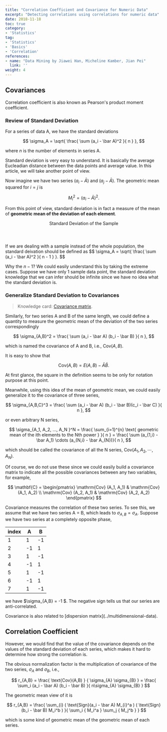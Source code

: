 ```yaml
---
title: "Correlation Coefficient and Covariance for Numeric Data"
excerpt: "Detecting correlations using correlations for numeric data"
date: 2018-11-18
toc: true
category:
- 'Statistics'
tag:
- 'Statistics'
- 'Basics'
- 'Correlation'
references:
- name: "Data Mining by Jiawei Han, Micheline Kamber, Jian Pei"
  link: ''
weight: 4
---
```




## Covariances

<div class="notes--info" markdown="1">
Correlation coefficient is also known as Pearson's product moment coefficient.
</div>


### Review of Standard Deviation

For a series of data A, we have the standard deviations

$$
\sigma_A = \sqrt{ \frac{ \sum (a_i - \bar A)^2 }{ n } },
$$

where $n$ is the number of elements in series A.

Standard deviation is very easy to understand. It is basically the average Eucleadian distance between the data points and average value. In this article, we will take another point of view.

Now imagine we have two series
$(a_i - \bar A)$ and $(a_j - \bar A)$. The geometric mean squared for $i=j$ is

$$
M_i^2 = (a_i - \bar A)^2.
$$

From this point of view, standard deviation is in fact a measure of the mean of **geometric mean of the deviation of each element**.

<div class="card">
	<header class="card-header">
		<p class="card-header-title card-toggle">Standard Deviation of the Sample</p>
	</header>
	<div class="card-content is-hidden">
		<div class="content">
If we are dealing with a sample instead of the whole population, the standard deivation should be defined as
$$
\sigma_A = \sqrt{ \frac{ \sum (a_i - \bar A)^2 }{ n - 1 } }.
$$

Why the $n-1$? We could easily understand this by taking the extreme cases. Suppose we have only 1 sample data point, the standard deviation knowledge that we can infer should be infinite since we have no idea what the standard deviation is.
		</div>
	</div>
</div>

### Generalize Standard Deviation to Covariances

> Knowledge card: [Covariance matrix](/cards/statistics/covariance-matrix/).

Similarly, for two series A and B of the same length, we could define a quantity to measure the geometric mean of the deviation of the two series correspondingly

$$
\sigma_{A,B}^2 = \frac{ \sum (a_i - \bar A) (b_i - \bar B) }{ n },
$$

which is named the covariance of A and B, i.e., $\text{Cov} ({A,B})$.

It is easy to show that

$$
\mathrm{Cov}({A,B}) = E( A,B ) - \bar A \bar B.
$$

<div class="notes--info" markdown="1">

At first glance, the square in the definition seems to be only for notation purpose at this point.

Meanwhile, using this idea of the mean of geometric mean, we could easily generalize it to the covariance of three series,

$$
\sigma_{A,B,C}^3 = \frac{ \sum (a_i - \bar A) (b_i - \bar B)(c_i - \bar C) }{ n },
$$

or even arbitrary N series,

$$
\sigma_{A_1, A_2, ..., A_N }^N = \frac{ \sum_{i=1}^{n} \text{ geometric mean of the ith elements to the Nth power }  }{ n }  = \frac{ \sum (a_{1,i} - \bar A_1) \cdots (a_{N,i} - \bar A_{N})}{ n },
$$

which should be called the covariance of all the N series, $\mathrm{Cov} ({A_1, A_2,\cdots, A_N })$.

Of course, we do not use these since we could easily build a covariance matrix to indicate all the possible covariances between any two variables, for example,

$$
\mathbf{C} = \begin{pmatrix}
\mathrm{Cov} (A_1, A_1) & \mathrm{Cov} (A_1, A_2) \\
\mathrm{Cov} (A_2, A_1) & \mathrm{Cov} (A_2, A_2)
\end{pmatrix}
$$

</div>

Covariance measures the correlation of these two series. To see this, we assume that we have two series A = B, which leads to $\sigma_{A,B} = \sigma_{A}$. Suppose we have two series at a completely opposite phase,

| index | A | B |
|--|---|---|
| 1 | 1 | -1 |
| 2 | -1 | 1 |
| 3 | 1 | -1 |
| 4 | -1 | 1 |
| 5 | 1 | -1 |
| 6 | -1 | 1 |
| 7 | 1 | -1 |

we have $\sigma_{A,B} = -1 $. The negative sign tells us that our series are anti-correlated.

<div class="notes--info" markdown="1">
Covariance is also related to [dispersion matrix](../multidimensional-data).
</div>

## Correlation Coefficient

However, we would find that the value of the covariance depends on the values of the standard deviation of each series, which makes it hard to determine how strong the correlation is.

The obvious normalization factor is the multiplication of covariance of the two series, $\sigma_A$ and $\sigma_B$, i.e.,

$$
r_{A,B} = \frac{ \text{Cov}(A,B)  } { \sigma_{A} \sigma_{B} } = \frac{ \sum_i (a_i - \bar A) (b_i - \bar B) }{ n\sigma_{A} \sigma_{B} }
$$

<div class="notes--info" markdown="1">
The geometric mean view of it is

$$
r_{A,B} = \frac{ \sum_{i} ( \text{Sign}(a_i - \bar A) M_{i}^a ) ( \text{Sign}(b_i - \bar B) M_i^b ) }{ \sum_i { M_i^a } \sum_j { M_j^b } }
$$

which is some kind of geometric mean of the geometric mean of each series.
</div>
